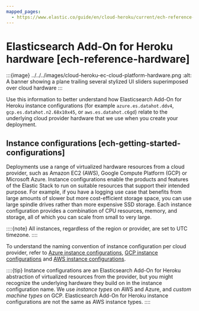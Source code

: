 ```yaml
---
mapped_pages:
  - https://www.elastic.co/guide/en/cloud-heroku/current/ech-reference-hardware.html
---
```


# Elasticsearch Add-On for Heroku hardware [ech-reference-hardware]

:::{image} ../../../images/cloud-heroku-ec-cloud-platform-hardware.png
:alt: A banner showing a plane trailing several stylized UI sliders superimposed over  cloud hardware
:::

Use this information to better understand how Elasticsearch Add-On for Heroku instance configurations (for example `azure.es.datahot.ddv4`, `gcp.es.datahot.n2.68x10x45`, or `aws.es.datahot.c6gd`) relate to the underlying cloud provider hardware that we use when you create your deployment.


## Instance configurations [ech-getting-started-configurations]

Deployments use a range of virtualized hardware resources from a cloud provider, such as Amazon EC2 (AWS), Google Compute Platform (GCP) or Microsoft Azure.  Instance configurations enable the products and features of the Elastic Stack to run on suitable resources that support their intended purpose. For example, if you have a logging use case that benefits from large amounts of slower but more cost-efficient storage space, you can use large spindle drives rather than more expensive SSD storage. Each instance configuration provides a combination of CPU resources, memory, and storage, all of which you can scale from small to very large.

::::{note}
All instances, regardless of the region or provider, are set to UTC timezone.
::::


To understand the naming convention of instance configuration per cloud provider, refer to [Azure instance configurations](ech-azure-instance-configuration.md), [GCP instance configurations](ech-gcp-instance-configuration.md) and [AWS instance configurations](ech-aws-instance-configuration.md).

::::{tip}
Instance configurations are an Elasticsearch Add-On for Heroku abstraction of virtualized resources from the provider, but you might recognize the underlying hardware they build on in the instance configuration name. We use *instance types* on AWS and Azure, and *custom machine types* on GCP. Elasticsearch Add-On for Heroku instance configurations are not the same as AWS instance types.
::::








